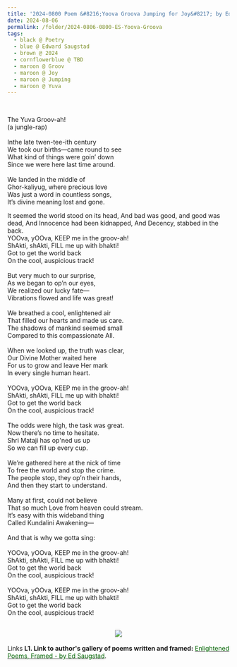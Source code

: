 ```yaml
---
title: '2024-0800 Poem &#8216;Yoova Groova Jumping for Joy&#8217; by Edward Saugstad'
date: 2024-08-06
permalink: /folder/2024-0806-0800-ES-Yoova-Groova
tags:
  - black @ Poetry
  - blue @ Edward Saugstad
  - brown @ 2024
  - cornflowerblue @ TBD
  - maroon @ Groov
  - maroon @ Joy
  - maroon @ Jumping
  - maroon @ Yuva
---
```


<br>

<p>
The Yuva Groov-ah!<br>
(a jungle-rap)<br>

<br>
Inthe late twen-tee-ith century<br>
We took our births—came round to see<br>
What kind of things were goin’ down<br>
Since we were here last time around.<br>
<br>
We landed in the middle of<br>
Ghor-kaliyug, where precious love<br>
Was just a word in countless songs,<br>
It’s divine meaning lost and gone.<br>

It seemed the world stood on its head,
And bad was good, and good was dead,
And Innocence had been kidnapped,
And Decency, stabbed in the back.
<br>
YOOva, yOOva, KEEP me in the groov-ah!<br>
ShAkti, shAkti, FILL me up with bhakti!<br>
Got to get the world back<br>
On the cool, auspicious track!<br>
<br>
But very much to our surprise,<br>
As we began to op’n our eyes,<br>
We realized our lucky fate—<br>
Vibrations flowed and life was great!<br>
<br>
We breathed a cool, enlightened air<br>
That filled our hearts and made us care.<br>
The shadows of mankind seemed small<br>
Compared to this compassionate All.<br>
<br>
When we looked up, the truth was clear,<br>
Our Divine Mother waited here<br>
For us to grow and leave Her mark<br>
In every single human heart.<br>
<br>
YOOva, yOOva, KEEP me in the groov-ah!<br>
ShAkti, shAkti, FILL me up with bhakti!<br>
Got to get the world back<br>
On the cool, auspicious track!<br>
<br>
The odds were high, the task was great.<br>
Now there’s no time to hesitate.<br>
Shri Mataji has op'ned us up<br>
So we can fill up every cup.<br>
<br>
We’re gathered here at the nick of time<br>
To free the world and stop the crime.<br>
The people stop, they op’n their hands,<br>
And then they start to understand.<br>
<br>
Many at first, could not believe<br>
That so much Love from heaven could stream.<br>
It’s easy with this wideband thing<br>
Called Kundalini Awakening—<br>
<br>
And that is why we gotta sing:<br>
<br>
YOOva, yOOva, KEEP me in the groov-ah!<br>
ShAkti, shAkti, FILL me up with bhakti!<br>
Got to get the world back<br>
On the cool, auspicious track!<br>
<br>
YOOva, yOOva, KEEP me in the groov-ah!<br>
ShAkti, shAkti, FILL me up with bhakti!<br>
Got to get the world back<br>
On the cool, auspicious track!</p>

<br>

<div style="text-align: center"><img src="https://pub-419291371d4c44a1b438e7d5a9e4e904.r2.dev/2024-0800_Poem_'Yoova_Groova_Jumping_for_Joy'_by_Edward_Saugstad.jpg" /></div>

<br>

<wave-list>
<list-title color="DarkSeaGreen" width="25">Links</list-title>
  <list-item color="BlanchedAlmond"  width="285"><b> L1. Link to author's gallery of poems written and framed:</b> <a href="https://imageevent.com/sahaja/art/enlightenedpoemsframedbyedsaugstad"><font color="DarkGreen">Enlightened Poems, Framed - by Ed Saugstad</font></a>. </list-item>
</wave-list>
